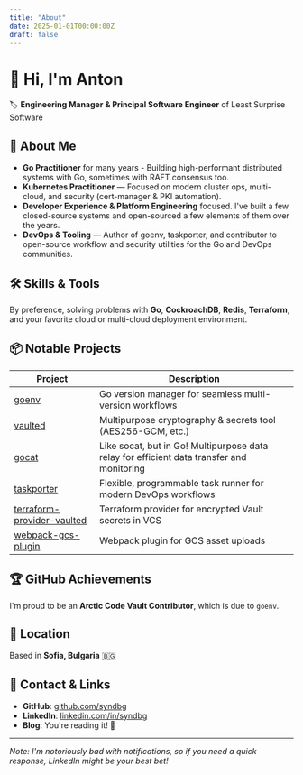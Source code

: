 ```yaml
---
title: "About"
date: 2025-01-01T00:00:00Z
draft: false
---
```


# 👋 Hi, I'm Anton

🏷️ **Engineering Manager & Principal Software Engineer** of Least Surprise Software

## 🚀 About Me

* **Go Practitioner** for many years - Building high-performant distributed systems with Go, sometimes with RAFT consensus too.
* **Kubernetes Practitioner** — Focused on modern cluster ops, multi-cloud, and security (cert-manager & PKI automation).
* **Developer Experience & Platform Engineering** focused. I've built a few closed-source systems and open-sourced a few elements of them over the years.
* **DevOps & Tooling** — Author of goenv, taskporter, and contributor to open-source workflow and security utilities for the Go and DevOps communities.

## 🛠️ Skills & Tools

By preference, solving problems with **Go**, **CockroachDB**, **Redis**, **Terraform**, and your favorite cloud or multi-cloud deployment environment.

## 📦 Notable Projects

| Project | Description |
|---------|-------------|
| [goenv](https://github.com/syndbg/goenv) | Go version manager for seamless multi-version workflows |
| [vaulted](https://github.com/sumup-oss/vaulted) | Multipurpose cryptography & secrets tool (AES256-GCM, etc.) |
| [gocat](https://github.com/sumup-oss/gocat) | Like socat, but in Go! Multipurpose data relay for efficient data transfer and monitoring |
| [taskporter](https://github.com/syndbg/taskporter) | Flexible, programmable task runner for modern DevOps workflows |
| [terraform-provider-vaulted](https://github.com/sumup-oss/terraform-provider-vaulted) | Terraform provider for encrypted Vault secrets in VCS |
| [webpack-gcs-plugin](https://github.com/syndbg/webpack-google-cloud-storage-plugin) | Webpack plugin for GCS asset uploads |

## 🏆 GitHub Achievements

I'm proud to be an **Arctic Code Vault Contributor**, which is due to `goenv`.

## 📍 Location

Based in **Sofia, Bulgaria** 🇧🇬

## 🔗 Contact & Links

* **GitHub**: [github.com/syndbg](https://github.com/syndbg)
* **LinkedIn**: [linkedin.com/in/syndbg](https://www.linkedin.com/in/syndbg)
* **Blog**: You're reading it! 📖

---

*Note: I'm notoriously bad with notifications, so if you need a quick response, LinkedIn might be your best bet!*
